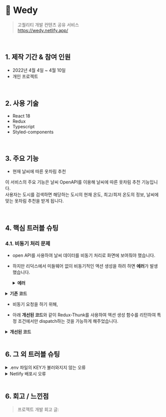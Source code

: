 # :pushpin: Wedy

> 고퀄리티 개발 컨텐츠 공유 서비스  
> https://wedy.netlify.app/

</br>

## 1. 제작 기간 & 참여 인원

- 2022년 4월 4일 ~ 4월 10일
- 개인 프로젝트

</br>

## 2. 사용 기술

- React 18
- Redux
- Typescript
- Styled-components

</br>

## 3. 주요 기능

- 현재 날씨에 따른 옷차림 추천

이 서비스의 주요 기능은 날씨 OpenAPI를 이용해 날씨에 따른 옷차림 추천 기능입니다.  
사용자는 도시를 검색하면 해당하는 도시의 현재 온도, 최고/최저 온도의 정보, 날씨에 맞는 옷차림 추천을 받게 됩니다.

</br>

## 4. 핵심 트러블 슈팅

### 4.1. 비동기 처리 문제

- open API를 사용하여 날씨 데이터를  비동기 처리로 화면에 보여줘야 했습니다.

- 하지만 리덕스에서 미들웨어 없이 비동기적인 액션 생성을 하려 하면 **에러**가 발생 했습니다.

  <details>
  <summary><b>에러</b></summary>
  <div markdown="1">

  Uncaught Error: Actions must be plain objects. Instead, the actual type was: 'function'. You may need to add middleware to your store setup to handle dispatching other values, such as 'redux-thunk' to handle dispatching functions.

<details>
<summary><b>기존 코드</b></summary>
<div markdown="1">

```javascript
export const fetchWeatherData = (city: string) => async () => {
  const res = await axios.get(
    `https://api.openweathermap.org/data/2.5/weather?q=${city}&appid=${API_KEY}&units=metric`,
  );

  return {
    type: WEATHER_SUCESS,
    payload: res.data,
  };
};
```

</div>
</details>

- 비동기 요청을 하기 위해,

- 아래 **개선된 코드**와 같이 Redux-Thunk를 사용하여 액션 생성 함수를 리턴하여 특정 조건에서만 dispatch하는 것을 가능하게 해주었습니다.

<details>
<summary><b>개선된 코드</b></summary>
<div markdown="1">

```javascript
export const fetchWeatherData =
  (city: string) => async (dispatch: Dispatch<WeatherDispatchType>) => {
    try {
      const res = await axios.get(
        `https://api.openweathermap.org/data/2.5/weather?q=${city}&appid=${API_KEY}&units=metric`,
      );
      const { data } = res;

      dispatch({
        type: WEATHER_SUCESS,
        payload: data,
      });
    } catch (err) {
      Toast('error', '없는 도시입니다. 다시 입력 해주세요!');
    }
  };
```

</div>
</details>
</br>

## 6. 그 외 트러블 슈팅

<details>
<summary>.env 파일의 KEY가 불러와지지 않는 오류</summary>
<div markdown="1">

- `const API_KEY = process.env.REACT_APP_API_KEY;`
- API_KEY를 변수로 만들어서 넣어
- `https://api.openweathermap.org/data/2.5/weather?q=${city}&appid=${API_KEY}` 해결

</div>
</details>

<details>
<summary>Netlify 배포시 오류</summary>
<div markdown="1">

- .env파일이 gitignore로 설정이 되어 있어서 api key에 접근을 못하게 되는 문제
- netlify에 환경변수를 설정하여 배포를 하여 해결

</div>
</details>
    
</br>

## 6. 회고 / 느낀점

> 프로젝트 개발 회고 글:
